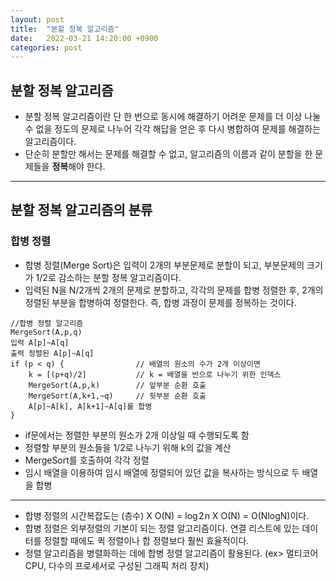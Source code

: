 ```yaml
---
layout: post
title:  "분할 정복 알고리즘"
date:   2022-03-21 14:20:00 +0900
categories: post
---
```

  
## 분할 정복 알고리즘  
* 분할 정복 알고리즘이란 단 한 번으로 동시에 해결하기 어려운 문제를 더 이상 나눌 수 없을 정도의 문제로 나누어 각각 해답을 얻은 후 다시 병합하여 문제를 해결하는 알고리즘이다.  
* 단순히 분할만 해서는 문제를 해결할 수 없고, 알고리즘의 이름과 같이 분할을 한 문제들을 **정복**해야 한다.  

___
## 분할 정복 알고리즘의 분류  
### 합병 정렬  
* 합병 정렬(Merge Sort)은 입력이 2개의 부분문제로 분할이 되고, 부분문제의 크기가 1/2로 감소하는 분할 정복 알고리즘이다.  
* 입력된 N을 N/2개씩 2개의 문제로 분할하고, 각각의 문제를 합병 정렬한 후, 2개의 정렬된 부분을 합병하여 정렬한다. 즉, 합병 과정이 문제를 정복하는 것이다.  


~~~
//합병 정렬 알고리즘
MergeSort(A,p,q)
입력 A[p]~A[q]
출력 정렬된 A[p]~A[q]
if (p < q) {                // 배열의 원소의 수가 2개 이상이면
    k = [(p+q)/2]           // k = 배열을 반으로 나누기 위한 인덱스
    MergeSort(A,p,k)        // 앞부분 순환 호출
    MergeSort(A,k+1,~q)     // 뒷부분 순환 호출
    A[p]~A[k], A[k+1]~A[q]를 합병
}
~~~


* if문에서는 정렬한 부분의 원소가 2개 이상일 때 수행되도록 함  
* 정렬할 부분의 원소들을 1/2로 나누기 위해 k의 값을 계산  
* MergeSort를 호출하여 각각 정렬  
* 임시 배열을 이용하여 임시 배열에 정렬되어 있던 값을 복사하는 방식으로 두 배열을 합병  

__________
* 합병 정렬의 시간복잡도는 (층수) X O(N) = log 2 n X O(N) = O(NlogN)이다.  
* 합병 정렬은 외부정렬의 기본이 되는 정렬 알고리즘이다. 연결 리스트에 있는 데이터를 정렬할 때에도 퀵 정렬이나 합 정렬보다 훨씬 효율적이다.  
* 정렬 알고리즘을 병렬화하는 데에 합병 정렬 알고리즘이 활용된다. (ex> 멀티코어 CPU, 다수의 프로세서로 구성된 그래픽 처리 장치)  

